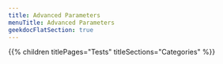 ```yaml
---
title: Advanced Parameters
menuTitle: Advanced Parameters 
geekdocFlatSection: true
---
```


{{% children titlePages="Tests" titleSections="Categories" %}}